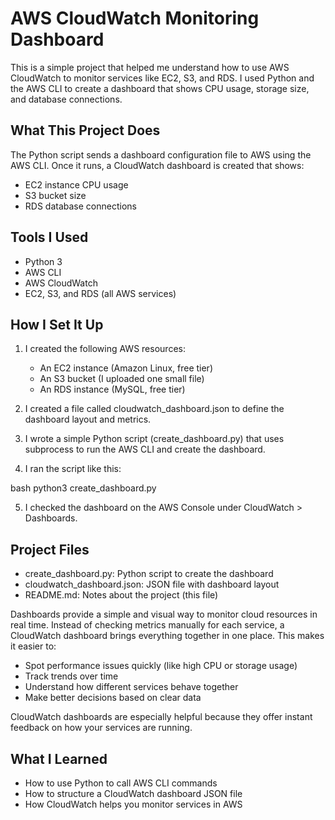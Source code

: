 # AWS CloudWatch Monitoring Dashboard

This is a simple project that helped me understand how to use AWS CloudWatch to monitor services like EC2, S3, and RDS. I used Python and the AWS CLI to create a dashboard that shows CPU usage, storage size, and database connections.

## What This Project Does

The Python script sends a dashboard configuration file to AWS using the AWS CLI. Once it runs, a CloudWatch dashboard is created that shows:

- EC2 instance CPU usage
- S3 bucket size
- RDS database connections

## Tools I Used

- Python 3
- AWS CLI
- AWS CloudWatch
- EC2, S3, and RDS (all AWS services)

## How I Set It Up

1. I created the following AWS resources:
   - An EC2 instance (Amazon Linux, free tier)
   - An S3 bucket (I uploaded one small file)
   - An RDS instance (MySQL, free tier)

2. I created a file called cloudwatch_dashboard.json to define the dashboard layout and metrics.

3. I wrote a simple Python script (create_dashboard.py) that uses subprocess to run the AWS CLI and create the dashboard.

4. I ran the script like this:
   
bash
   python3 create_dashboard.py


5. I checked the dashboard on the AWS Console under CloudWatch > Dashboards.

## Project Files

- create_dashboard.py: Python script to create the dashboard
- cloudwatch_dashboard.json: JSON file with dashboard layout
- README.md: Notes about the project (this file)

Dashboards provide a simple and visual way to monitor cloud resources in real time. Instead of checking metrics manually for each service, a CloudWatch dashboard brings everything together in one place. This makes it easier to:

- Spot performance issues quickly (like high CPU or storage usage)
- Track trends over time
- Understand how different services behave together
- Make better decisions based on clear data

CloudWatch dashboards are especially helpful because they offer instant feedback on how your services are running.

## What I Learned

- How to use Python to call AWS CLI commands
- How to structure a CloudWatch dashboard JSON file
- How CloudWatch helps you monitor services in AWS


